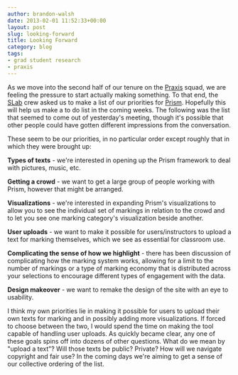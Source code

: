 ```yaml
---
author: brandon-walsh
date: 2013-02-01 11:52:33+00:00
layout: post
slug: looking-forward
title: Looking Forward
category: blog
tags:
- grad student research
- praxis
---
```


As we move into the second half of our tenure on the [Praxis](https://praxis.scholarslab.org/) squad, we are feeling the pressure to start actually making something. To that end, the [SLab](https://scholarslab.org/) crew asked us to make a list of our priorities for [Prism](http://prism.scholarslab.org/). Hopefully this will help us make a to do list in the coming weeks. The following was the list that seemed to come out of yesterday's meeting, though it's possible that other people could have gotten different impressions from the conversation.

These seem to be our priorities, in no particular order except roughly that in which they were brought up:

**Types of texts** - we're interested in opening up the Prism framework to deal with pictures, music, etc.

**Getting a crowd** - we want to get a large group of people working with Prism, however that might be arranged.

**Visualizations** - we're interested in expanding Prism's visualizations to allow you to see the individual set of markings in relation to the crowd and to let you see one marking category's visualization beside another.

**User uploads** - we want to make it possible for users/instructors to upload a text for marking themselves, which we see as essential for classroom use.

**Complicating the sense of how we highlight** - there has been discussion of complicating how the marking system works, allowing for a limit to the number of markings or a type of marking economy that is distributed across your selections to encourage different types of engagement with the data.

**Design makeover** - we want to remake the design of the site with an eye to usability.

I think my own priorities lie in making it possible for users to upload their own texts for marking and in possibly adding more visualizations. If forced to choose between the two, I would spend the time on making the tool capable of handling user uploads. As quickly became clear, any one of these goals spins off into dozens of other questions. What do we mean by "upload a text"? Will those texts be public? Private? How will we navigate copyright and fair use? In the coming days we're aiming to get a sense of our collective ordering of the list.
